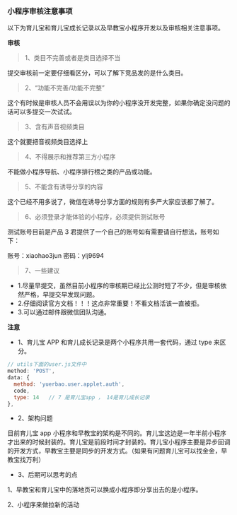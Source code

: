 ### 小程序审核注意事项

以下为育儿宝和育儿宝成长记录以及早教宝小程序开发以及审核相关注意事项。

**审核**

> 1、类目不完善或者是类目选择不当

提交审核前一定要仔细看区分，可以了解下竞品发的是什么类目。

> 2、“功能不完善/功能不完整”

这个有时候是审核人员不会用误以为你的小程序没开发完整，如果你确定没问题的话可以多提交一次试试。

> 3、含有声音视频类目

这个就要把音视频类目选择上

> 4、不得展示和推荐第三方小程序

不能做小程序导航、小程序排行榜之类的产品或功能。

> 5、不能含有诱导分享的内容

这个已经不用多说了，微信在诱导分享方面的规则有多严大家应该都了解了。

> 6、必须登录才能体验的小程序，必须提供测试账号

测试账号目前是产品 3 君提供了一个自己的账号如有需要请自行想法，账号如下：

账号：xiaohao3jun
密码：ylj9694

> 7、一些建议

* 1.尽量早提交，虽然目前小程序的审核期已经比公测时短了不少，但是审核依然严格，早提交早发现问题。
* 2.仔细阅读官方文档！！！这点非常重要！不看文档活该一直被拒。
* 3.可以通过邮件跟微信团队沟通。

**注意**

* 1、育儿宝 APP 和育儿成长记录是两个小程序共用一套代码，通过 type 来区分。

```js
// utils下面的user.js文件中
method: 'POST',
data: {
  method: 'yuerbao.user.applet.auth',
  code,
  type: 14   // 7 是育儿宝app ， 14是育儿成长记录
},
```

* 2、架构问题

目前育儿宝 app 小程序和早教宝的架构是不同的。育儿宝这边是一年半前小程序才出来的时候封装的。育儿宝是前段时间才封装的。育儿宝小程序主要是异步回调的开发方式，早教宝主要是同步的开发方式。（如果有问题育儿宝可以找金金，早教宝找万利）

* 3、后期可以思考的点

1、早教宝和育儿宝中的落地页可以换成小程序即分享出去的是小程序。

2、小程序来做拉新的活动

